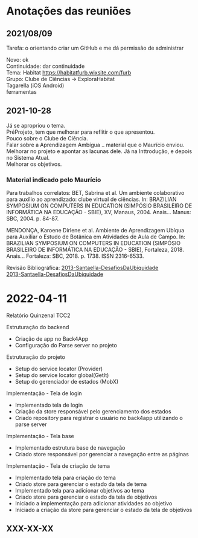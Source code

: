 # Anotações das reuniões  

## 2021/08/09  

Tarefa: o orientando criar um GitHub e me dá permissão de administrar  

Novo: ok  
Continuidade: dar continuidade  
Tema: Habitat <https://habitatfurb.wixsite.com/furb>  
   Grupo: Clube de Ciências -> ExploraHabitat  
Tagarella (iOS Android)  
  ferramentas  

## 2021-10-28

Já se apropriou o tema.  
PréProjeto, tem que melhorar para reflitir o que apresentou.  
Pouco sobre o Clube de Ciência.  
Falar sobre a Aprendizagem Ambígua .. material que o Maurício enviou.  
Melhorar no projeto e apontar as lacunas dele. Já na Inttrodução, e depois no Sistema Atual.  
Melhorar os objetivos.

### Material indicado pelo Maurício

Para trabalhos correlatos:
   BET, Sabrina et al. Um ambiente colaborativo para auxílio ao aprendizado: clube virtual de ciências. In: BRAZILIAN SYMPOSIUM ON COMPUTERS IN EDUCATION (SIMPÓSIO BRASILEIRO DE INFORMÁTICA NA EDUCAÇÃO - SBIE), XV, Manaus, 2004. Anais... Manus: SBC, 2004. p. 84-87. 

   MENDONÇA, Karoene Dirlene et al. Ambiente de Aprendizagem Ubíqua para Auxiliar o Estudo de Botânica em Atividades de Aula de Campo. In: BRAZILIAN SYMPOSIUM ON COMPUTERS IN EDUCATION (SIMPÓSIO BRASILEIRO DE INFORMÁTICA NA EDUCAÇÃO - SBIE), Fortaleza, 2018. Anais... Fortaleza: SBC, 2018. p. 1738. ISSN 2316-6533.

Revisão Bibliográfica:
[2013-Santaella-DesafiosDaUbiquidade](DefesaPreProjeto\2013-Santaella-DesafiosDaUbiquidade.pdf "2013-Santaella-DesafiosDaUbiquidade")  
[2013-Santaella-DesafiosDaUbiquidade](DefesaPreProjeto\2014-Santaella-AprendizagemUbíquaNaEducação.pdf "2013-Santaella-DesafiosDaUbiquidade")  

# 2022-04-11

Relatório Quinzenal TCC2

Estruturação do backend  

- Criação de app no Back4App  
- Configuração do Parse server no projeto  

Estruturação do projeto  

- Setup do service locator (Provider)  
- Setup do service locator global(GetIt)  
- Setup do gerenciador de estados (MobX)  

Implementação - Tela de login  

- Implementado tela de login  
- Criação da store responsável pelo gerenciamento dos estados  
- Criado repository para registrar o usuário no back4app utilizando o parse server  

Implementação - Tela base  

- Implementado estrutura base de navegação  
- Criado store responsável por gerenciar a navegação entre as páginas  

Implementação - Tela de criação de tema  

- Implementado tela para criação do tema  
- Criado store para gerenciar o estado da tela de tema  
- Implementado tela para adicionar objetivos ao tema  
- Criado store para gerenciar o estado da tela de objetivos  
- Iniciado a implementação para adicionar atividades ao objetivo  
- Iniciado a criação da store para gerenciar o estado da tela de objetivos  

## XXX-XX-XX